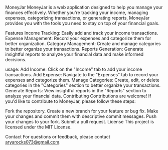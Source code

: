 MoneyJar
MoneyJar is a web application designed to help you manage your finances effectively. Whether you're tracking your income, managing expenses, categorizing transactions, or generating reports, MoneyJar provides you with the tools you need to stay on top of your financial goals.

Features
Income Tracking: Easily add and track your income transactions.
Expense Management: Record your expenses and categorize them for better organization.
Category Management: Create and manage categories to better organize your transactions.
Reports Generation: Generate insightful reports to analyze your financial data and make informed decisions.

usage:
Add Income: Click on the "Income" tab to add your income transactions.
Add Expense: Navigate to the "Expenses" tab to record your expenses and categorize them.
Manage Categories: Create, edit, or delete categories in the "Categories" section to better organize your transactions.
Generate Reports: View insightful reports in the "Reports" section to analyze your financial data.
Contributing
Contributions are welcome! If you'd like to contribute to MoneyJar, please follow these steps:

Fork the repository.
Create a new branch for your feature or bug fix.
Make your changes and commit them with descriptive commit messages.
Push your changes to your fork.
Submit a pull request.
License
This project is licensed under the MIT License.

Contact
For questions or feedback, please contact aryarocks073@gmail.com.
